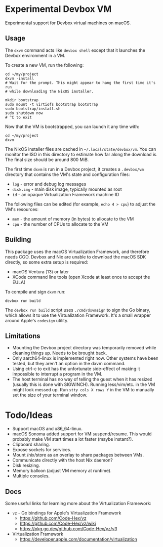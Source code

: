 # Experimental Devbox VM

Experimental support for Devbox virtual machines on macOS.

## Usage

The `dxvm` command acts like `devbox shell` except that it launches the Devbox
environment in a VM.

To create a new VM, run the following:

	cd ~/my/project
	dxvm -install
	# Wait for the prompt. This might appear to hang the first time it's run
	# while downloading the NixOS installer.

	mkdir bootstrap
	sudo mount -t virtiofs bootstrap bootstrap
	sudo bootstrap/install.sh
	sudo shutdown now
	# ^C to exit

Now that the VM is bootstrapped, you can launch it any time with:

	cd ~/my/project
	dxvm

The NixOS installer files are cached in `~/.local/state/devbox/vm`. You can
monitor the ISO in this directory to estimate how far along the download is. The
final size should be around 800 MiB.

The first time `dxvm` is run in a Devbox project, it creates a `.devbox/vm`
directory that contains the VM's state and configuration files:

- `log` - error and debug log messages
- `disk.img` - main disk image, typically mounted as root
- `id` - an opaque Virtualization Framework machine ID

The following files can be edited (for example, `echo 4 > cpu`) to adjust the
VM's resources:

- `mem` - the amount of memory (in bytes) to allocate to the VM
- `cpu` - the number of CPUs to allocate to the VM

## Building

This package uses the macOS Virtualization Framework, and therefore needs CGO.
Devbox and Nix are unable to download the macOS SDK directly, so some extra
setup is required:

- macOS Ventura (13) or later
- XCode command line tools (open Xcode at least once to accept the EULA)

To compile and sign `dxvm` run:

	devbox run build

The `devbox run build` script uses `./cmd/dxvmsign` to sign the Go binary, which
allows it to use the Virtualization Framework. It's a small wrapper around
Apple's `codesign` utility.

## Limitations

- Mounting the Devbox project directory was temporarily removed while cleaning
things up. Needs to be brought back.
- Only aarch64-linux is implemented right now. Other systems have been tested,
but they aren't an option in the dxvm command.
- Using ctrl-c to exit has the unfortunate side-effect of making it impossible
to interrupt a program in the VM.
- The host terminal has no way of telling the guest when it has resized (usually
this is done with SIGWINCH). Running less/vim/etc. in the VM might look messed
up. Run `stty cols X rows Y` in the VM to manually set the size of your terminal
window.

# Todo/Ideas

- Support macOS and x86_64-linux.
- macOS Sonoma added support for VM suspend/resume. This would probably make VM
start times a lot faster (maybe instant?).
- Clipboard sharing.
- Expose sockets for services.
- Mount /nix/store as an overlay to share packages between VMs.
- Communicate directly with the host Nix daemon?
- Disk resizing.
- Memory balloon (adjust VM memory at runtime).
- Multiple consoles.

## Docs

Some useful links for learning more about the Virtualization Framework:

- `vz` - Go bindings for Apple's Virtualization Framework
	- <https://github.com/Code-Hex/vz>
	- <https://github.com/Code-Hex/vz/wiki>
	- <https://pkg.go.dev/github.com/Code-Hex/vz/v3>
- Virtualization Framework
	- <https://developer.apple.com/documentation/virtualization>

